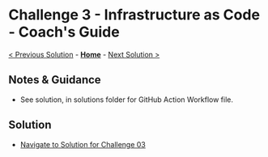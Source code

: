 # Challenge 3 - Infrastructure as Code - Coach's Guide

[< Previous Solution](./Solution-02.md) - **[Home](./README.md)** - [Next Solution >](./Solution-04.md)

## Notes & Guidance

- See solution, in solutions folder for GitHub Action Workflow file.

## Solution 
- [Navigate to Solution for Challenge 03](./Solution/Solution-03/Solution3.yml)